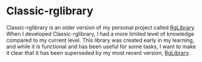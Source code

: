 # Classic-rglibrary

Classic-rglibrary is an older version of my personal project called <a href="https://rglibrary.netlify.app/">RgLibrary</a>. When I developed Classic-rglibrary, I had a more limited level of knowledge compared to my current level. This library was created early in my learning, and while it is functional and has been useful for some tasks, I want to make it clear that it has been superseded by my most recent version, <a href="https://rglibrary.netlify.app/">RgLibrary</a>.
